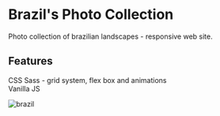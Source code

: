 # Brazil's Photo Collection

Photo collection of brazilian landscapes - responsive web site.

## Features 

CSS Sass - grid system, flex box and animations\
Vanilla JS

![brazil](https://github.com/BibianaBalBar/Brazil-Photo-Collection/blob/master/img/brazil1.gif)